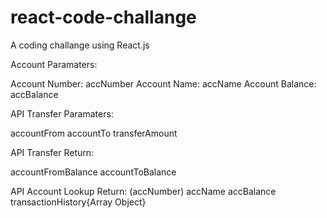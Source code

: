 # react-code-challange

A coding challange using React.js

Account Paramaters:

Account Number: accNumber
Account Name: accName
Account Balance: accBalance

API Transfer Paramaters:

accountFrom
accountTo
transferAmount

API Transfer Return:

accountFromBalance
accountToBalance

API Account Lookup Return:
(accNumber)
accName
accBalance
transactionHistory{Array Object}
